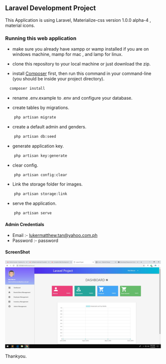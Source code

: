 ## Laravel Development Project

This Application is using Laravel, Materialize-css version 1.0.0 alpha-4 , material icons.

### Running this web application

- make sure you already have xampp or wamp installed if you are on windows machine, mamp for mac , and lamp for linux.

- clone this repository to your local machine or just download the zip.

- install [Composer](https://getcomposer.org/download) first, then run this command in your command-line (you should be inside your project directory).

```bash
  composer install
```

- rename .env.example to .env and configure your database.

- create tables by migrations.

```bash
    php artisan migrate
```

- create a default admin and genders.

```bash
    php artisan db:seed
```

- generate application key.

```bash
    php artisan key:generate
```

- clear config.

```bash
    php artisan config:clear
```

- Link the storage folder for images.

```bash
    php artisan storage:link
```

- serve the application.

```bash
    php artisan serve
```

#### Admin Credentials

- Email :- lukermatthew.tan@yahoo.com.ph
- Password :- password

#### ScreenShot


![screen shot](https://github.com/lukermatthew/Laravel-Development-Project/blob/master/screenshot/1.jpg)


Thankyou.
